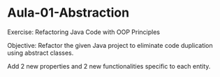 # Aula-01-Abstraction

Exercise: Refactoring Java Code with OOP Principles

Objective:
Refactor the given Java project to eliminate code duplication using abstract classes. 

Add 2 new properties and 2 new functionalities specific to each entity.
